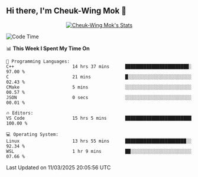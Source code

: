 ## Hi there, I'm Cheuk-Wing Mok 👋

<!--
**mozro0327/mozro0327** is a ✨ _special_ ✨ repository because its `README.md` (this file) appears on your GitHub profile.

Here are some ideas to get you started:

- 🔭 I’m currently working on ...
- 🌱 I’m currently learning ...
- 👯 I’m looking to collaborate on ...
- 🤔 I’m looking for help with ...
- 💬 Ask me about ...
- 📫 How to reach me: ...
- 😄 Pronouns: ...
- ⚡ Fun fact: ...
-->

<p align="center">
  <a href="https://github.com/mozro0327" class="rich-diff-level-one">
    <img src="https://github-readme-stats.vercel.app/api?username=mozro0327&title_color=333&text_color=777" alt="Cheuk-Wing Mok's Stats" >
    <!-- &hide=issues
    <img src="https://github-readme-stats.vercel.app/api?username=mozro0327&hide=issues&title_color=333&text_color=777" alt="Cheuk-Wing Mok's Stats" >
    -->
  </a>
</p>

<!--START_SECTION:waka-->
![Code Time](http://img.shields.io/badge/Code%20Time-3%2C281%20hrs%2058%20mins-blue)

📊 **This Week I Spent My Time On** 

```text
💬 Programming Languages: 
C++                      14 hrs 37 mins      ████████████████████████░   97.00 % 
C                        21 mins             █░░░░░░░░░░░░░░░░░░░░░░░░   02.43 % 
CMake                    5 mins              ░░░░░░░░░░░░░░░░░░░░░░░░░   00.57 % 
JSON                     0 secs              ░░░░░░░░░░░░░░░░░░░░░░░░░   00.01 % 

🔥 Editors: 
VS Code                  15 hrs 5 mins       █████████████████████████   100.00 % 

💻 Operating System: 
Linux                    13 hrs 55 mins      ███████████████████████░░   92.34 % 
WSL                      1 hr 9 mins         ██░░░░░░░░░░░░░░░░░░░░░░░   07.66 % 
```


 Last Updated on 11/03/2025 20:05:56 UTC
<!--END_SECTION:waka-->
